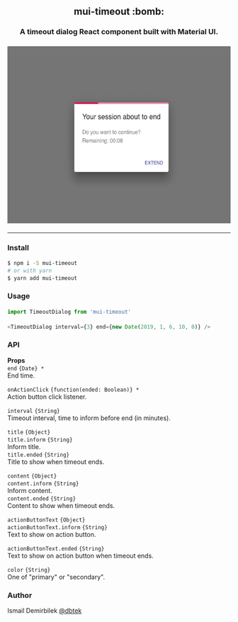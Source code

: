 <h2 align="center">
  mui-timeout :bomb:
</h2>
<h3 align="center">
  A timeout dialog React component built with Material UI.
</h3>
<h3 align="center">
  <img src="timeout.gif" height="400"/>
</h3>

---

### Install
```bash
$ npm i -S mui-timeout
# or with yarn
$ yarn add mui-timeout
```

### Usage

```js
import TimeoutDialog from 'mui-timeout'

<TimeoutDialog interval={3} end={new Date(2019, 1, 6, 10, 0)} />
```

### API
**Props**  
`end` `{Date} *`  
End time.  

`onActionClick` `{function(ended: Boolean)} *`   
Action button click listener.  

`interval` `{String}`  
Timeout interval, time to inform before end (in minutes).  

`title` `{Object}`  
`title.inform` `{String}`  
Inform title.  
`title.ended` `{String}`  
Title to show when timeout ends.  

`content` `{Object}`  
`content.inform` `{String}`  
Inform content.  
`content.ended` `{String}`  
Content to show when timeout ends.  

`actionButtonText` `{Object}`  
`actionButtonText.inform` `{String}`  
Text to show on action button.  

`actionButtonText.ended` `{String}`  
Text to show on action button when timeout ends.  

`color` `{String}`  
One of "primary" or "secondary".  

### Author
Ismail Demirbilek [@dbtek](https://twitter.com/dbtek)
